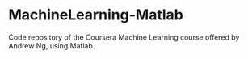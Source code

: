 # MachineLearning-Matlab
Code repository of the Coursera Machine Learning course offered by Andrew Ng, using Matlab.
